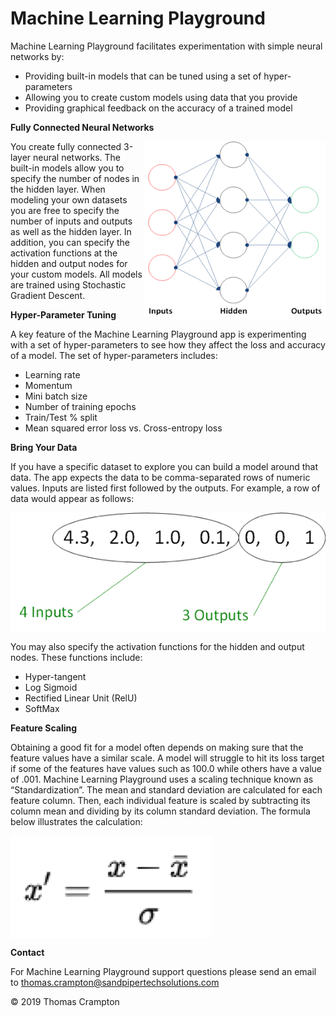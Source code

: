 # Machine Learning Playground

Machine Learning Playground facilitates experimentation with simple neural networks by:

* Providing built-in models that can be tuned using a set of hyper-parameters
* Allowing you to create custom models using data that you provide
* Providing graphical feedback on the accuracy of a trained model

**Fully Connected Neural Networks**

<img src="/images/annBasic.png" align="right" />
You create fully connected 3-layer neural networks. The built-in models allow you to specify the number of nodes in the hidden layer. When modeling your own datasets you are free to specify the number of inputs and outputs as well as the hidden layer. In addition, you can specify the activation functions at the hidden and output nodes for your custom models. All models are trained using Stochastic Gradient Descent.
	 
**Hyper-Parameter Tuning**

A key feature of the Machine Learning Playground app is experimenting with a set of hyper-parameters to see how they affect the loss and accuracy of a model. The set of hyper-parameters includes:

* Learning rate
* Momentum
* Mini batch size
* Number of training epochs
* Train/Test % split
* Mean squared error loss vs. Cross-entropy loss

**Bring Your Data**

If you have a specific dataset to explore you can build a model around that data. The app expects the data to be comma-separated rows of numeric values. Inputs are listed first followed by the outputs. For example, a row of data would appear as follows:

<img src="/images/dataLayoutTypical.png" align="center" />
 
You may also specify the activation functions for the hidden and output nodes. These functions include:

* Hyper-tangent
* Log Sigmoid
* Rectified Linear Unit (RelU)
* SoftMax

**Feature Scaling**

Obtaining a good fit for a model often depends on making sure that the feature values have a similar scale. A model will struggle to hit its loss target if some of the features have values such as 100.0 while others have a value of .001. Machine Learning Playground uses a scaling technique known as “Standardization”. The mean and standard deviation are calculated for each feature column. Then, each individual feature is scaled by subtracting its column mean and dividing by its column standard deviation. The formula below illustrates the calculation:

<img src="/images/scalingFormula.png" align="center" />

**Contact**

For Machine Learning Playground support questions please send an email to thomas.crampton@sandpipertechsolutions.com

© 2019 Thomas Crampton
